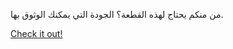 من منكم يحتاج لهذه القطعة؟ الجودة التي يمكنك الوثوق بها.

[Check it out!](https://www.facebook.com/share/17TW2PL6Tj/)